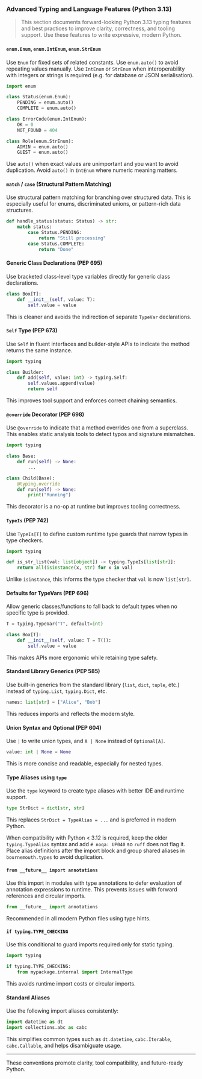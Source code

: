 ### Advanced Typing and Language Features (Python 3.13)

> This section documents forward-looking Python 3.13 typing features and best practices to improve clarity, correctness, and tooling support. Use these features to write expressive, modern Python.

#### `enum.Enum`, `enum.IntEnum`, `enum.StrEnum`

Use `Enum` for fixed sets of related constants. Use `enum.auto()` to avoid repeating values manually. Use `IntEnum` or `StrEnum` when interoperability with integers or strings is required (e.g. for database or JSON serialisation).

```python
import enum

class Status(enum.Enum):
    PENDING = enum.auto()
    COMPLETE = enum.auto()

class ErrorCode(enum.IntEnum):
    OK = 0
    NOT_FOUND = 404

class Role(enum.StrEnum):
    ADMIN = enum.auto()
    GUEST = enum.auto()
```

Use `auto()` when exact values are unimportant and you want to avoid duplication. Avoid `auto()` in `IntEnum` where numeric meaning matters.

#### `match` / `case` (Structural Pattern Matching)

Use structural pattern matching for branching over structured data. This is especially useful for enums, discriminated unions, or pattern-rich data structures.

```python
def handle_status(status: Status) -> str:
    match status:
        case Status.PENDING:
            return "Still processing"
        case Status.COMPLETE:
            return "Done"
```

#### Generic Class Declarations (PEP 695)

Use bracketed class-level type variables directly for generic class declarations.

```python
class Box[T]:
    def __init__(self, value: T):
        self.value = value
```

This is cleaner and avoids the indirection of separate `TypeVar` declarations.

#### `Self` Type (PEP 673)

Use `Self` in fluent interfaces and builder-style APIs to indicate the method returns the same instance.

```python
import typing

class Builder:
    def add(self, value: int) -> typing.Self:
        self.values.append(value)
        return self
```

This improves tool support and enforces correct chaining semantics.

#### `@override` Decorator (PEP 698)

Use `@override` to indicate that a method overrides one from a superclass. This enables static analysis tools to detect typos and signature mismatches.

```python
import typing

class Base:
    def run(self) -> None:
        ...

class Child(Base):
    @typing.override
    def run(self) -> None:
        print("Running")
```

This decorator is a no-op at runtime but improves tooling correctness.

#### `TypeIs` (PEP 742)

Use `TypeIs[T]` to define custom runtime type guards that narrow types in type checkers.

```python
import typing

def is_str_list(val: list[object]) -> typing.TypeIs[list[str]]:
    return all(isinstance(x, str) for x in val)
```

Unlike `isinstance`, this informs the type checker that `val` is now `list[str]`.

#### Defaults for TypeVars (PEP 696)

Allow generic classes/functions to fall back to default types when no specific type is provided.

```python
T = typing.TypeVar("T", default=int)

class Box[T]:
    def __init__(self, value: T = T()):
        self.value = value
```

This makes APIs more ergonomic while retaining type safety.

#### Standard Library Generics (PEP 585)

Use built-in generics from the standard library (`list`, `dict`, `tuple`, etc.) instead of `typing.List`, `typing.Dict`, etc.

```python
names: list[str] = ["Alice", "Bob"]
```

This reduces imports and reflects the modern style.

#### Union Syntax and Optional (PEP 604)

Use `|` to write union types, and `A | None` instead of `Optional[A]`.

```python
value: int | None = None
```

This is more concise and readable, especially for nested types.

#### Type Aliases using `type`

Use the `type` keyword to create type aliases with better IDE and runtime support.

```python
type StrDict = dict[str, str]
```
This replaces `StrDict = TypeAlias = ...` and is preferred in modern Python.

When compatibility with Python < 3.12 is required, keep the older
``typing.TypeAlias`` syntax and add ``# noqa: UP040`` so ``ruff`` does not flag
it. Place alias definitions after the import block and group shared aliases in
``bournemouth.types`` to avoid duplication.

#### `from __future__ import annotations`

Use this import in modules with type annotations to defer evaluation of annotation expressions to runtime.
This prevents issues with forward references and circular imports.

```python
from __future__ import annotations
```

Recommended in all modern Python files using type hints.

#### `if typing.TYPE_CHECKING`

Use this conditional to guard imports required only for static typing.

```python
import typing

if typing.TYPE_CHECKING:
    from mypackage.internal import InternalType
```

This avoids runtime import costs or circular imports.

#### Standard Aliases

Use the following import aliases consistently:

```python
import datetime as dt
import collections.abc as cabc
```

This simplifies common types such as `dt.datetime`, `cabc.Iterable`, `cabc.Callable`, and helps disambiguate usage.

---

These conventions promote clarity, tool compatibility, and future-ready Python.
